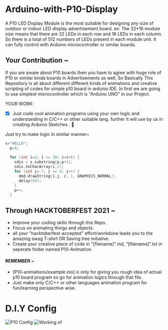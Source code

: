# Arduino-with-P10-Display
A P10 LED Display Module is the most suitable for designing any size of outdoor or indoor LED display advertisement board. ex: The 32*16 module size means that there are 32 LEDs in each row and 16 LEDs in each column. So there is a total of 512 numbers of LEDs present in each module unit. It can fully control with Arduino microcontroller or similar boards.

## Your Contribution ~

If you are aware about P10 boards then you have to agree with huge role of P10 or similar kinda boards in Advertisements as well, So Basically This Repository is all about different different kinds of animations and creative scripting of codes for simple p10 board in ardunio IDE.
In first we are going to use simplest microcontroller which is "Arduino UNO" in our Project. 

YOUR WORK:
- [x] Just code cool animation programs using your own logic and understanding in C/C++ or other suitable lang. further It will use by us in creating Arduino Sketches . :tada:  

Just try to make logic in similar manner~

```C
s="HELLO";
  p=0;
  
  for (int i=2; i <= 30; i=i+6) {
    sdis = s.substring(p,p+1);
    sdis.toCharArray(c,2);
    for (int j=-7; j <= 0; j++) {
      dmd.drawString(i,j, c, 1, GRAPHICS_NORMAL);
      delay(50);
    }
    p++;
  }

```
## Through HACKTOBERFEST 2021 ~

* Improve your coding skills through this Repo.
* Focus on animating things and objects.
* all your "hacktoberfest-accepted" effort/workdone leads you to the amazing swag T-shirt OR Saving tree initiative.
* Create your creative piece of code in "[filename]".md, "[filename]".txt in seperate folder named P10-Animation.      
 
#### REMEMBER ~

- [P10-animations/example.ino] is only for giving you rough idea of actual p10 board program so go for animation logics through that file.
- Just make only C/C++ or other languages animation program for fun/learning perspective wise. 


# D.I.Y Config
![P10 Config](https://circuitdigest.com/sites/default/files/projectimage_mic/Digital-Notice-Board-using-P10-LED-Matrix-Display-and-Arduino.jpg)
![Working of](http://electrobist.com/wp-content/uploads/2018/08/p10.jpg)
